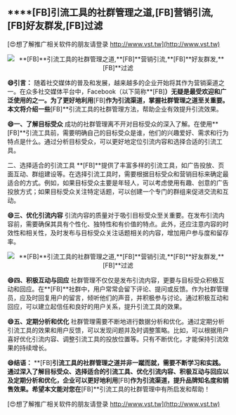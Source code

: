## ****[FB]**引流工具的社群管理之道,**[FB]**营销引流,**[FB]**好友群发,**[FB]**过滤**

[😍想了解推广相关软件的朋友请登录 http://www.vst.tw](http://www.vst.tw)

 <center><img src="https://vst.tw/MP4/tuiguang/png/4.png" alt="**[FB]**引流工具的社群管理之道,**[FB]**营销引流,**[FB]**好友群发,**[FB]**过滤"></center>

**😄引言：**
随着社交媒体的普及和发展，越来越多的企业开始将其作为营销渠道之一。在众多社交媒体平台中，Facebook（以下简称**[FB]**）无疑是最受欢迎和广泛使用的之一。为了更好地利用**[FB]**作为引流渠道，掌握社群管理之道至关重要。本文将介绍一些**[FB]**引流工具的社群管理方法，帮助企业有效提升引流效果。

**😄一、了解目标受众**
成功的社群管理离不开对目标受众的深入了解。在使用**[FB]**引流工具前，需要明确自己的目标受众是谁，他们的兴趣爱好、需求和行为特点是什么。通过分析目标受众，可以更好地定位引流内容和选择合适的引流工具。

二、选择适合的引流工具
**[FB]**提供了丰富多样的引流工具，如广告投放、页面互动、群组建设等。在选择引流工具时，需要根据目标受众和营销目标来确定最适合的方式。例如，如果目标受众主要是年轻人，可以考虑使用有趣、创意的广告投放方式；如果目标受众关注特定话题，可以创建一个专门的群组来促进交流和互动。

**😄三、优化引流内容**
引流内容的质量对于吸引目标受众至关重要。在发布引流内容前，需要确保其具有个性化、独特性和有价值的特点。此外，还应注意内容的时效性和相关性，及时发布与目标受众关注话题相关的内容，增加用户参与度和留存率。

 <center><img src="https://vst.tw/MP4/tuiguang/png/4.png" alt="**[FB]**引流工具的社群管理之道,**[FB]**营销引流,**[FB]**好友群发,**[FB]**过滤"></center>

**😄四、积极互动与回应**
社群管理不仅仅是发布引流内容，更要与目标受众积极互动和回应。在**[FB]**社群中，用户常常会留下评论、提问或反馈。作为社群管理员，应及时回复用户的留言，倾听他们的声音，并积极参与讨论。通过积极互动和回应，可以建立起信任和良好的用户关系，提升引流工具的效果。

**😄五、定期分析和优化**
社群管理需要不断地进行数据分析和优化。通过定期分析引流工具的效果和用户反馈，可以发现问题并及时调整策略。比如，可以根据用户喜好优化引流内容、调整引流工具的投放位置等。只有不断优化，才能保持引流效果的持续增长。

**😄结语：**
**[FB]**引流工具的社群管理之道并非一蹴而就，需要不断学习和实践。通过深入了解目标受众、选择适合的引流工具、优化引流内容、积极互动与回应以及定期分析和优化，企业可以更好地利用**[FB]**作为引流渠道，提升品牌知名度和销售效果。希望本文能对您在**[FB]**引流工具的社群管理中有所启发和帮助！

[😍想了解推广相关软件的朋友请登录 http://www.vst.tw](http://www.vst.tw)



